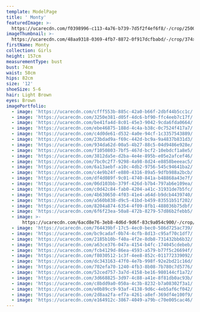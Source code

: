 ```yaml
---
template: ModelPage
title: ' Monty'
featuredImage: >-
  https://ucarecdn.com/f0398996-c113-4a76-b739-7d5f2f4ef6f8/-/crop/2500x1401/0,0/-/preview/
imageThumbnail: >-
  https://ucarecdn.com/48aa9318-0369-4fb7-8872-0f917dcfbabd/-/crop/374x441/619,42/-/preview/
firstName: Monty
collection: Girls
height: 157cm
measurementType: bust
bust: 74cm
waist: 58cm
hips: 82cm
size: '12'
shoeSize: 5-6
hair: Light Brown
eyes: Brown
imagePortfolio:
  - image: 'https://ucarecdn.com/cfff553b-885c-42a0-b66f-2dbf44b5cc1c/'
  - image: 'https://ucarecdn.com/3250e381-d05f-4dc6-bf90-ffc4eeb7c17f/'
  - image: 'https://ucarecdn.com/be41fa4d-8c01-45e3-9042-9cda6fda0664/'
  - image: 'https://ucarecdn.com/ebe46875-188d-4c4a-b38c-0c7524f417a7/'
  - image: 'https://ucarecdn.com/c4d0de61-d532-4a0e-94cf-1c3357543889/'
  - image: 'https://ucarecdn.com/23bdad9a-f69c-442d-bc9a-9a4837b831d3/'
  - image: 'https://ucarecdn.com/934da62d-00a5-4b27-88c5-04d9486e928e/'
  - image: 'https://ucarecdn.com/f1050803-7bf5-467d-bcf2-10ebdcf1a8e5/'
  - image: 'https://ucarecdn.com/3812da5e-d2ba-4e4e-895b-e05e2afcef46/'
  - image: 'https://ucarecdn.com/7bc0c2f7-9298-4a98-8d24-e8858beeeac5/'
  - image: 'https://ucarecdn.com/6a13aebf-a10c-4db2-9756-545c94641ba2/'
  - image: 'https://ucarecdn.com/c4e9b24f-e880-4316-89a5-9dfb988a2bcb/'
  - image: 'https://ucarecdn.com/df4d089f-9c01-4740-841a-b48868a43e7f/'
  - image: 'https://ucarecdn.com/06d103bb-379f-426d-b7b4-797ab6e109ea/'
  - image: 'https://ucarecdn.com/c0d42c84-fab0-4204-a41c-31931de7b5fc/'
  - image: 'https://ucarecdn.com/4b630650-4f03-41e4-a64d-b9dcb4439740/'
  - image: 'https://ucarecdn.com/a560b838-d9c5-41bd-b459-83551b51f202/'
  - image: 'https://ucarecdn.com/8204a874-6354-4f09-8fb1-488036b75dbf/'
  - image: 'https://ucarecdn.com/6f6f23ea-50a8-472b-8279-57d86b2febb5/'
  - image: >-
      https://ucarecdn.com/6acd8e76-3eb8-4d6d-9d6f-83c9a054c900/-/crop/1218x1156/0,0/-/preview/
  - image: 'https://ucarecdn.com/764439bf-17c5-4ec0-bec0-586d725ac739/'
  - image: 'https://ucarecdn.com/bc9cadaf-0b74-4cfb-8d13-c95af70c1df7/'
  - image: 'https://ucarecdn.com/2185b10b-f40a-4f2e-8db8-731432bb6b32/'
  - image: 'https://ucarecdn.com/a63ce376-047a-4154-b4fc-174045cdebeb/'
  - image: 'https://ucarecdn.com/fcb4129d-86ea-4593-a579-b77f5c26694f/'
  - image: 'https://ucarecdn.com/f8030512-1c3f-4ee8-852c-011772339092/'
  - image: 'https://ucarecdn.com/dc343163-47f0-4e7b-998f-92e2bd21c16d/'
  - image: 'https://ucarecdn.com/702efa70-1240-4fb3-8b08-7b780c7d5776/'
  - image: 'https://ucarecdn.com/52ced757-3a7d-4158-be16-980144cf1a72/'
  - image: 'https://ucarecdn.com/3d668825-3d97-4c88-a41e-8f81db0ac93b/'
  - image: 'https://ucarecdn.com/c8bdd9a0-050a-4c3b-8232-b7a08302f3a1/'
  - image: 'https://ucarecdn.com/e0b89cc9-93af-4138-9d6c-4eb5af6cf042/'
  - image: 'https://ucarecdn.com/2d8aa2fa-ef7a-4261-a8ef-369df4e100f9/'
  - image: 'https://ucarecdn.com/e164912c-3867-4049-a79b-c70e005cac46/'
---
```


